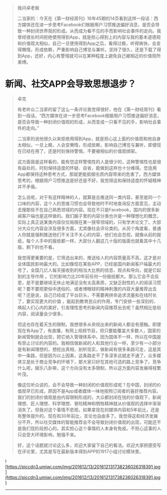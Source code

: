 > 我问卓老板
> 
> 二当家的：今天在《第一财经周刊》16年45期的14页看到这样一段话：西方媒体还在进一步思考Facebook们根据用户习惯推送偏好消息，是否会导致一种封闭世界观的形成。从而成为看不见的手而影响社会事件的走向。我曾经很长时间拒绝使用得到App，就是担心得到上的内容与我的基本道德观和价值观太相似，自己一旦使用得到App之后，看得过瘾，听得爽快，会变得懒惰，形成依赖，严重影响自己博览与兼听。坚持了很久，还是下载了得到App，还好，内心有警惕就可以在某种程度上避免自己被相近的价值观所束缚。

# 新闻、社交APP会导致思想退步？

> 卓克
> 
> 有老听众二当家的留了这么一条评论我觉得很好，他在《第一财经周刊》看到一段话，“西方媒体在进一步思考Facebook根据用户习惯推送偏好消息，是否会导致一种封闭价值观的形成，从而变成一只看不见的手，影响社会事件的走向。”
> 
> 二当家的说他很久以来拒绝用得到App，就是担心这上面的价值观和他自身太相似，一旦上瘾，人会变懒惰，形成依赖，影响自己博览与兼听，即便现在已经在用了，还是时刻保持警惕，不要被相似的价值观绑架。
> 
> 这方面我是这样看的，能有您这样警惕性的人是很少的，这种警惕性也是很有益处的，时刻保持适度的怀疑、自省，能做到这样也十分难得。您连用App都保持这种思考方式，那就更能抵御劣质内容带来的危害了。西方媒体思考的，根据用户习惯推送是好还是不好，我觉得这和保持适度的怀疑精神并不矛盾。
> 
> 怎么说呢，对于有这样精神的人，就算是总推送同一类内容，甚至是同一个口味的内容，这个人的思维习惯也会导致他时不时地查询反方面意见，主动去搜那些不在自己熟悉领域的内容。现在不只是Facebook，国内的很多新闻客户端也是这样做的。我们脑子里的内容分类也许是一种理想化的概念，实际上真正说某类内容仅仅局限在某一狭窄领域的，只有学术论文了。大部分大众化内容会涉及很多方面，尤其像社会评论类的。从另个角度看，普通人你就是强制推送他们不关注不关心的内容，他们也会忽视，就像从前的报纸，每个人手中的报纸都一样，大部分人翻这几十版的版面也就看其中十几版，剩下的也不看。
> 
> 我觉得更重要的是，它筛选出来的，推送给人的内容质量高不高，这才是对全体国民影响最大的。比如像现在某些APP，已经是国内新闻客户端最大的号了，全国几亿人每天接收到的相当大比例的信息、观点和导向，就是它起到的主导作用 。它的影响力比20年前任何一份报纸都大。那么它会不会反思，是不是要继续无休止地满足没有太高素质，又缺乏耐性的人的阅读习惯呢？要不要把更俗中透俗的，或者博眼球的精神刺激的内容大量推荐出去呢？还是说，自己已经成了平台巨头，不需要再拼命追求流量和在线时长了，要实现更大的价值 ，能起到教育民众的作用，专门安排一些深刻的、唤起人们心内的美好，引发理性思考的新闻内容推荐出去呢？虽然相比低俗内容，阅读量会少很多。
> 
> 但这也存在着天生的限制，我想很多从央视出来的新闻人都会有感触。即便现在有App了，有直播，有网上视频节目，但只要能覆盖大多数人，国家的新闻管制就会出现，把它纳入管理体系中。因为国体不一样，所以在中国是有禁止讨论的内容的。我相信做新闻的人和其他行业一样，至少有一小部分是有新闻理想的，想挖出真相，剖析现实，做新闻有很多条路可走，这是其中一条路，但是因为以上因素，这条路走不了多深多远就走不通了。众多媒体又是处于商业竞争的环境下，那大家只好在其他可选的路上竞争了。竞争什么呢，娱乐八卦嘛，这个方向没有太多限制，所以这方面内容发展得枝繁叶茂。
> 
> 像这位听众说的，会不会导致一种封闭的价值观形成呢？在中国，封闭的价值观早已形成，原因不是App或者媒体一味地按照订阅者的喜好推荐内容。我们的封闭价值观是由内容限制形成的，大众都封闭在钱的价值观下，新闻理想、匠人理想、科学理想、冒险精神和牺牲精神就从价值观的选择中渐渐消失了。但我对这个事情不悲观，如果拿现在的媒体内容和5年前比，还是有整体提升的。现在和30年前比，言论也自由多了。我觉得这和经济发展分不开，所以社交媒体的智能推荐会不会导致封闭价值观的出现，可能还不是我们现阶段担心的。其实担心这个事情的人本身有免疫。不担心这事的人只会受大环境影响，勉强不来。
> 
> 好，这个话题就讨论这么多，欢迎大家留下自己的看法。欢迎大家把感受写在评论里，尤其是写在最新版本得到APP的1917小组讨论模块里。

![https://piccdn3.umiwi.com/img/201612/13/201612131738236026318391.jpg](https://piccdn3.umiwi.com/img/201612/13/201612131738236026318391.jpg)

---
